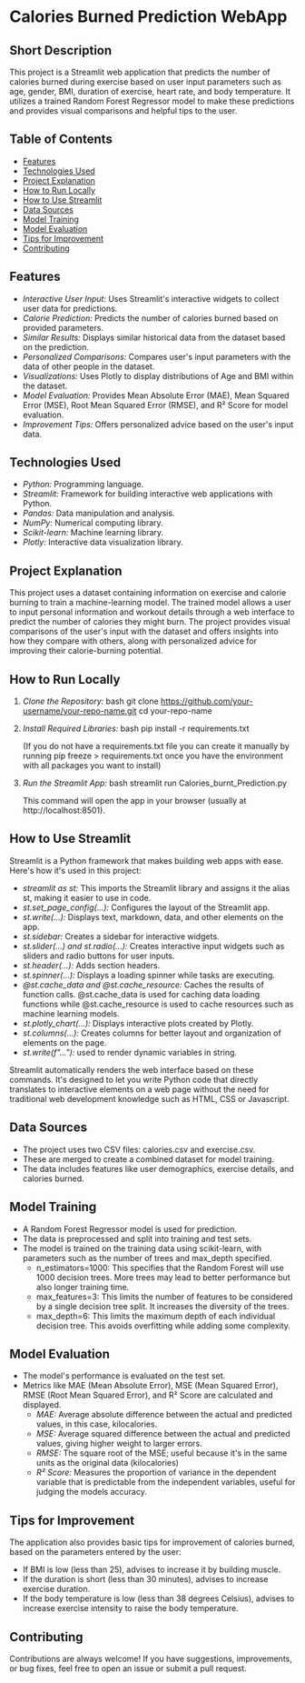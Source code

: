 # Calories Burned Prediction WebApp


## Short Description

This project is a Streamlit web application that predicts the number of calories burned during exercise based on user input parameters such as age, gender, BMI, duration of exercise, heart rate, and body temperature. It utilizes a trained Random Forest Regressor model to make these predictions and provides visual comparisons and helpful tips to the user.

## Table of Contents

- [Features](#features)
- [Technologies Used](#technologies-used)
- [Project Explanation](#project-explanation)
- [How to Run Locally](#how-to-run-locally)
- [How to Use Streamlit](#how-to-use-streamlit)
- [Data Sources](#data-sources)
- [Model Training](#model-training)
- [Model Evaluation](#model-evaluation)
- [Tips for Improvement](#tips-for-improvement)
- [Contributing](#contributing)


## Features

- *Interactive User Input:* Uses Streamlit's interactive widgets to collect user data for predictions.
- *Calorie Prediction:* Predicts the number of calories burned based on provided parameters.
- *Similar Results:* Displays similar historical data from the dataset based on the prediction.
- *Personalized Comparisons:* Compares user's input parameters with the data of other people in the dataset.
- *Visualizations:* Uses Plotly to display distributions of Age and BMI within the dataset.
- *Model Evaluation:* Provides Mean Absolute Error (MAE), Mean Squared Error (MSE), Root Mean Squared Error (RMSE), and R² Score for model evaluation.
- *Improvement Tips:* Offers personalized advice based on the user's input data.

## Technologies Used

- *Python:* Programming language.
- *Streamlit:* Framework for building interactive web applications with Python.
- *Pandas:* Data manipulation and analysis.
- *NumPy:* Numerical computing library.
- *Scikit-learn:* Machine learning library.
- *Plotly:* Interactive data visualization library.

## Project Explanation

This project uses a dataset containing information on exercise and calorie burning to train a machine-learning model. The trained model allows a user to input personal information and workout details through a web interface to predict the number of calories they might burn. The project provides visual comparisons of the user's input with the dataset and offers insights into how they compare with others, along with personalized advice for improving their calorie-burning potential.

## How to Run Locally

1.  *Clone the Repository:*
    bash
    git clone https://github.com/your-username/your-repo-name.git
    cd your-repo-name
    

2.  *Install Required Libraries:*
    bash
    pip install -r requirements.txt
    
    
    (If you do not have a requirements.txt file you can create it manually by running pip freeze > requirements.txt once you have the environment with all packages you want to install)

3.  *Run the Streamlit App:*
    bash
    streamlit run Calories_burnt_Prediction.py
    

    This command will open the app in your browser (usually at http://localhost:8501).

## How to Use Streamlit

Streamlit is a Python framework that makes building web apps with ease. Here's how it's used in this project:

- *streamlit as st:* This imports the Streamlit library and assigns it the alias st, making it easier to use in code.
- *st.set_page_config(...):* Configures the layout of the Streamlit app.
- *st.write(...):* Displays text, markdown, data, and other elements on the app.
- *st.sidebar:* Creates a sidebar for interactive widgets.
- *st.slider(...) and st.radio(...):* Creates interactive input widgets such as sliders and radio buttons for user inputs.
- *st.header(...):* Adds section headers.
- *st.spinner(...):* Displays a loading spinner while tasks are executing.
- *@st.cache_data and @st.cache_resource:* Caches the results of function calls. @st.cache_data is used for caching data loading functions while @st.cache_resource is used to cache resources such as machine learning models.
- *st.plotly_chart(...):* Displays interactive plots created by Plotly.
- *st.columns(...):* Creates columns for better layout and organization of elements on the page.
-  *st.write(f"..."):* used to render dynamic variables in string.

Streamlit automatically renders the web interface based on these commands. It's designed to let you write Python code that directly translates to interactive elements on a web page without the need for traditional web development knowledge such as HTML, CSS or Javascript.

## Data Sources

- The project uses two CSV files: calories.csv and exercise.csv.
- These are merged to create a combined dataset for model training.
- The data includes features like user demographics, exercise details, and calories burned.

## Model Training

- A Random Forest Regressor model is used for prediction.
- The data is preprocessed and split into training and test sets.
- The model is trained on the training data using scikit-learn, with parameters such as the number of trees and max_depth specified.
    - n_estimators=1000: This specifies that the Random Forest will use 1000 decision trees. More trees may lead to better performance but also longer training time.
    - max_features=3: This limits the number of features to be considered by a single decision tree split. It increases the diversity of the trees.
    - max_depth=6: This limits the maximum depth of each individual decision tree. This avoids overfitting while adding some complexity.

## Model Evaluation

- The model's performance is evaluated on the test set.
- Metrics like MAE (Mean Absolute Error), MSE (Mean Squared Error), RMSE (Root Mean Squared Error), and R² Score are calculated and displayed.
    - *MAE:* Average absolute difference between the actual and predicted values, in this case, kilocalories.
    - *MSE:* Average squared difference between the actual and predicted values, giving higher weight to larger errors.
    - *RMSE:* The square root of the MSE; useful because it's in the same units as the original data (kilocalories)
    - *R² Score:* Measures the proportion of variance in the dependent variable that is predictable from the independent variables, useful for judging the models accuracy.

## Tips for Improvement

The application also provides basic tips for improvement of calories burned, based on the parameters entered by the user:
- If BMI is low (less than 25), advises to increase it by building muscle.
- If the duration is short (less than 30 minutes), advises to increase exercise duration.
- If the body temperature is low (less than 38 degrees Celsius), advises to increase exercise intensity to raise the body temperature.

## Contributing

Contributions are always welcome! If you have suggestions, improvements, or bug fixes, feel free to open an issue or submit a pull request.
